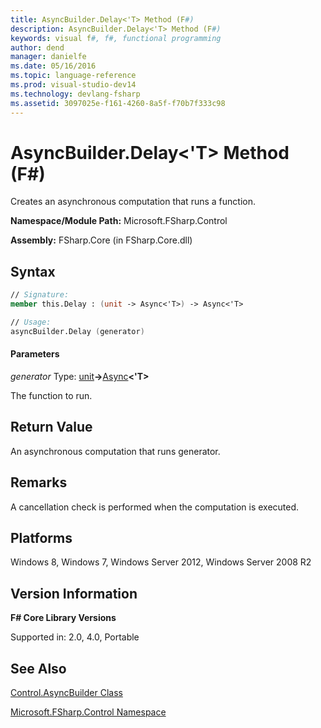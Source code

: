 ```yaml
---
title: AsyncBuilder.Delay<'T> Method (F#)
description: AsyncBuilder.Delay<'T> Method (F#)
keywords: visual f#, f#, functional programming
author: dend
manager: danielfe
ms.date: 05/16/2016
ms.topic: language-reference
ms.prod: visual-studio-dev14
ms.technology: devlang-fsharp
ms.assetid: 3097025e-f161-4260-8a5f-f70b7f333c98 
---
```


# AsyncBuilder.Delay<'T> Method (F#)

Creates an asynchronous computation that runs a function.

**Namespace/Module Path:** Microsoft.FSharp.Control

**Assembly:** FSharp.Core (in FSharp.Core.dll)


## Syntax

```fsharp
// Signature:
member this.Delay : (unit -> Async<'T>) -> Async<'T>

// Usage:
asyncBuilder.Delay (generator)
```

#### Parameters
*generator*
Type: [unit](https://msdn.microsoft.com/library/00b837c2-6c8a-483a-87d3-0479c64037a7)**-&gt;**[Async](https://msdn.microsoft.com/library/e0b28ea2-dea5-4021-b2b9-d7d4761babde)**&lt;'T&gt;**


The function to run.

## Return Value

An asynchronous computation that runs generator.

## Remarks
A cancellation check is performed when the computation is executed.

## Platforms
Windows 8, Windows 7, Windows Server 2012, Windows Server 2008 R2

## Version Information
**F# Core Library Versions**

Supported in: 2.0, 4.0, Portable

## See Also
[Control.AsyncBuilder Class](Control.AsyncBuilder-Class-%5BFSharp%5D.md)

[Microsoft.FSharp.Control Namespace](Microsoft.FSharp.Control-Namespace-%5BFSharp%5D.md)